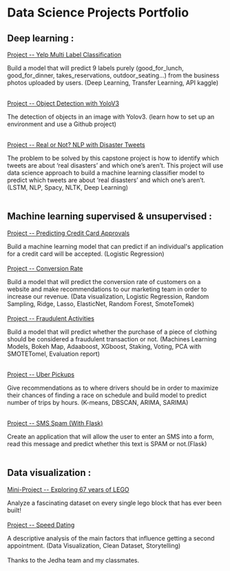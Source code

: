 # Data Science Projects Portfolio

## __Deep learning :__

[Project -- Yelp Multi Label Classification](https://github.com/EmilienN/jedha-projet/tree/master/Deep%20learning/Project%20--%20Yelp%20Multi%20Label%20Classification)

Build a model that will predict 9 labels purely (good_for_lunch, good_for_dinner, takes_reservations, outdoor_seating...) from the business photos uploaded by users. (Deep Learning, Transfer Learning, API kaggle)<br/>
<br/>

[Project -- Object Detection with YoloV3](https://github.com/EmilienN/jedha-projet/tree/master/Deep%20learning/Project%20--%20Object%20Detection%20with%20YoloV3)

The detection of objects in an image with Yolov3. (learn how to set up an environment and use a Github project)<br/>
<br/>

[Project -- Real or Not? NLP with Disaster Tweets](https://github.com/EmilienN/jedha-projet/tree/master/Deep%20learning/Project%20--%20Real%20or%20Not_%20NLP%20with%20Disaster%20Tweets)

The problem to be solved by this capstone project is how to identify which tweets are about ‘real disasters’ and which one’s aren’t. This project will use data science approach to build a machine learning classifier model to predict which tweets are about ‘real disasters’ and which one’s aren’t. (LSTM, NLP, Spacy, NLTK, Deep Learning)<br/>
<br/>

## __Machine learning supervised & unsupervised :__

[Project -- Predicting Credit Card Approvals](https://github.com/EmilienN/jedha-projet/tree/master/Machine%20learning%20supervised%20&%20unsupervised/Project%20--%20Predicting%20Credit%20Card%20Approvals)

Build a machine learning model that can predict if an individual's application for a credit card will be accepted. (Logistic Regression)
<br/>
<br/>
[Project -- Conversion Rate](https://github.com/EmilienN/jedha-projet/tree/master/Machine%20learning%20supervised%20&%20unsupervised/Project%20--%20CONVERSION%20RATE)

Build a model that will predict the conversion rate of customers on a website and make recommendations to our marketing team in order to increase our revenue. (Data visualization, Logistic Regression, Random Sampling, Ridge, Lasso, ElasticNet, Random Forest, SmoteTomek)<br/>
<br/>
[Project -- Fraudulent Activities](https://github.com/EmilienN/jedha-projet/tree/master/Machine%20learning%20supervised%20&%20unsupervised/Project%20--%20Fraudulent%20Activities)

Build a model that will predict whether the purchase of a piece of clothing should be considered a fraudulent transaction or not. (Machines Learning Models, Bokeh Map, Adaaboost, XGboost, Staking, Voting, PCA with SMOTETomel, Evaluation report)<br/>
<br/>

[Project -- Uber Pickups](https://github.com/EmilienN/jedha-projet/tree/master/Machine%20learning%20supervised%20&%20unsupervised/Project%20--%20Uber%20Pickups)<br/>

Give recommendations as to where drivers should be in order to maximize their chances of finding a race on schedule and build model to predict number of trips by hours. (K-means, DBSCAN, ARIMA, SARIMA)<br/>
<br/>

[Project -- SMS Spam (With Flask)](https://github.com/EmilienN/jedha-projet/tree/master/Machine%20learning%20supervised%20&%20unsupervised/Project%20--%20SMS%20Spam%20With%20Flask)<br/>

Create an application that will allow the user to enter an SMS into a form, read this message and predict whether this text is SPAM or not.(Flask)<br/>
<br/>

## __Data visualization :__

[Mini-Project -- Exploring 67 years of LEGO](https://github.com/EmilienN/jedha-projet/tree/master/Data%20vizualisation/Project%20--%20Exploring%2067%20years%20of%20LEGO)

Analyze a fascinating dataset on every single lego block that has ever been built!<br/>
<br/>
[Project -- Speed Dating](https://github.com/EmilienN/Data-Science-Portfolio/tree/master/Data%20vizualisation/Project%20--%20Speed%20Dating)

A descriptive analysis of the main factors that influence getting a second appointment. (Data Visualization, Clean Dataset, Storytelling)<br/>
<br/>
Thanks to the Jedha team and my classmates.
